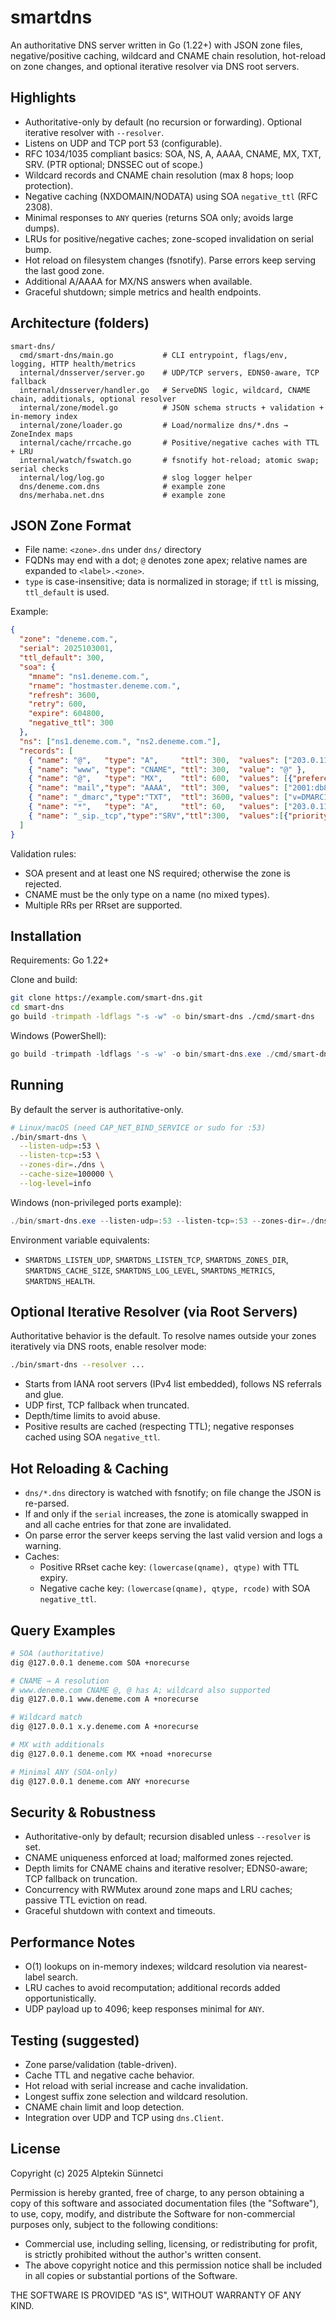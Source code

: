 # smartdns

An authoritative DNS server written in Go (1.22+) with JSON zone files, negative/positive caching, wildcard and CNAME chain resolution, hot-reload on zone changes, and optional iterative resolver via DNS root servers.

## Highlights
- Authoritative-only by default (no recursion or forwarding). Optional iterative resolver with `--resolver`.
- Listens on UDP and TCP port 53 (configurable).
- RFC 1034/1035 compliant basics: SOA, NS, A, AAAA, CNAME, MX, TXT, SRV. (PTR optional; DNSSEC out of scope.)
- Wildcard records and CNAME chain resolution (max 8 hops; loop protection).
- Negative caching (NXDOMAIN/NODATA) using SOA `negative_ttl` (RFC 2308).
- Minimal responses to `ANY` queries (returns SOA only; avoids large dumps).
- LRUs for positive/negative caches; zone-scoped invalidation on serial bump.
- Hot reload on filesystem changes (fsnotify). Parse errors keep serving the last good zone.
- Additional A/AAAA for MX/NS answers when available.
- Graceful shutdown; simple metrics and health endpoints.

## Architecture (folders)
```
smart-dns/
  cmd/smart-dns/main.go           # CLI entrypoint, flags/env, logging, HTTP health/metrics
  internal/dnsserver/server.go    # UDP/TCP servers, EDNS0-aware, TCP fallback
  internal/dnsserver/handler.go   # ServeDNS logic, wildcard, CNAME chain, additionals, optional resolver
  internal/zone/model.go          # JSON schema structs + validation + in-memory index
  internal/zone/loader.go         # Load/normalize dns/*.dns → ZoneIndex maps
  internal/cache/rrcache.go       # Positive/negative caches with TTL + LRU
  internal/watch/fswatch.go       # fsnotify hot-reload; atomic swap; serial checks
  internal/log/log.go             # slog logger helper
  dns/deneme.com.dns              # example zone
  dns/merhaba.net.dns             # example zone
```

## JSON Zone Format
- File name: `<zone>.dns` under `dns/` directory
- FQDNs may end with a dot; `@` denotes zone apex; relative names are expanded to `<label>.<zone>`.
- `type` is case-insensitive; data is normalized in storage; if `ttl` is missing, `ttl_default` is used.

Example:
```json
{
  "zone": "deneme.com.",
  "serial": 2025103001,
  "ttl_default": 300,
  "soa": {
    "mname": "ns1.deneme.com.",
    "rname": "hostmaster.deneme.com.",
    "refresh": 3600,
    "retry": 600,
    "expire": 604800,
    "negative_ttl": 300
  },
  "ns": ["ns1.deneme.com.", "ns2.deneme.com."],
  "records": [
    { "name": "@",   "type": "A",     "ttl": 300,  "values": ["203.0.113.10"] },
    { "name": "www", "type": "CNAME", "ttl": 300,  "value": "@" },
    { "name": "@",   "type": "MX",    "ttl": 600,  "values": [{"preference":10,"host":"mail.deneme.com."}]},
    { "name": "mail","type": "AAAA",  "ttl": 300,  "values": ["2001:db8::10"] },
    { "name": "_dmarc","type":"TXT",  "ttl": 3600, "values": ["v=DMARC1; p=reject"] },
    { "name": "*",   "type": "A",     "ttl": 60,   "values": ["203.0.113.20"] },
    { "name": "_sip._tcp","type":"SRV","ttl":300,  "values":[{"priority":10,"weight":5,"port":5060,"target":"sip.deneme.com."}]}
  ]
}
```

Validation rules:
- SOA present and at least one NS required; otherwise the zone is rejected.
- CNAME must be the only type on a name (no mixed types).
- Multiple RRs per RRset are supported.

## Installation
Requirements: Go 1.22+

Clone and build:
```bash
git clone https://example.com/smart-dns.git
cd smart-dns
go build -trimpath -ldflags "-s -w" -o bin/smart-dns ./cmd/smart-dns
```
Windows (PowerShell):
```powershell
go build -trimpath -ldflags '-s -w' -o bin/smart-dns.exe ./cmd/smart-dns
```

## Running
By default the server is authoritative-only.

```bash
# Linux/macOS (need CAP_NET_BIND_SERVICE or sudo for :53)
./bin/smart-dns \
  --listen-udp=:53 \
  --listen-tcp=:53 \
  --zones-dir=./dns \
  --cache-size=100000 \
  --log-level=info
```

Windows (non-privileged ports example):
```powershell
./bin/smart-dns.exe --listen-udp=:53 --listen-tcp=:53 --zones-dir=./dns
```

Environment variable equivalents:
- `SMARTDNS_LISTEN_UDP`, `SMARTDNS_LISTEN_TCP`, `SMARTDNS_ZONES_DIR`, `SMARTDNS_CACHE_SIZE`, `SMARTDNS_LOG_LEVEL`, `SMARTDNS_METRICS`, `SMARTDNS_HEALTH`.

## Optional Iterative Resolver (via Root Servers)
Authoritative behavior is the default. To resolve names outside your zones iteratively via DNS roots, enable resolver mode:

```bash
./bin/smart-dns --resolver ...
```
- Starts from IANA root servers (IPv4 list embedded), follows NS referrals and glue.
- UDP first, TCP fallback when truncated.
- Depth/time limits to avoid abuse.
- Positive results are cached (respecting TTL); negative responses cached using SOA `negative_ttl`.

## Hot Reloading & Caching
- `dns/*.dns` directory is watched with fsnotify; on file change the JSON is re-parsed.
- If and only if the `serial` increases, the zone is atomically swapped in and all cache entries for that zone are invalidated.
- On parse error the server keeps serving the last valid version and logs a warning.
- Caches:
  - Positive RRset cache key: `(lowercase(qname), qtype)` with TTL expiry.
  - Negative cache key: `(lowercase(qname), qtype, rcode)` with SOA `negative_ttl`.

## Query Examples
```bash
# SOA (authoritative)
dig @127.0.0.1 deneme.com SOA +norecurse

# CNAME → A resolution
# www.deneme.com CNAME @, @ has A; wildcard also supported
dig @127.0.0.1 www.deneme.com A +norecurse

# Wildcard match
dig @127.0.0.1 x.y.deneme.com A +norecurse

# MX with additionals
dig @127.0.0.1 deneme.com MX +noad +norecurse

# Minimal ANY (SOA-only)
dig @127.0.0.1 deneme.com ANY +norecurse
```

## Security & Robustness
- Authoritative-only by default; recursion disabled unless `--resolver` is set.
- CNAME uniqueness enforced at load; malformed zones rejected.
- Depth limits for CNAME chains and iterative resolver; EDNS0-aware; TCP fallback on truncation.
- Concurrency with RWMutex around zone maps and LRU caches; passive TTL eviction on read.
- Graceful shutdown with context and timeouts.

## Performance Notes
- O(1) lookups on in-memory indexes; wildcard resolution via nearest-label search.
- LRU caches to avoid recomputation; additional records added opportunistically.
- UDP payload up to 4096; keep responses minimal for `ANY`.

## Testing (suggested)
- Zone parse/validation (table-driven).
- Cache TTL and negative cache behavior.
- Hot reload with serial increase and cache invalidation.
- Longest suffix zone selection and wildcard resolution.
- CNAME chain limit and loop detection.
- Integration over UDP and TCP using `dns.Client`.

## License
Copyright (c) 2025 Alptekin Sünnetci

Permission is hereby granted, free of charge, to any person obtaining a copy
of this software and associated documentation files (the "Software"), to use,
copy, modify, and distribute the Software for non-commercial purposes only,
subject to the following conditions:

- Commercial use, including selling, licensing, or redistributing for profit,
  is strictly prohibited without the author's written consent.
- The above copyright notice and this permission notice shall be included
  in all copies or substantial portions of the Software.

THE SOFTWARE IS PROVIDED "AS IS", WITHOUT WARRANTY OF ANY KIND.
